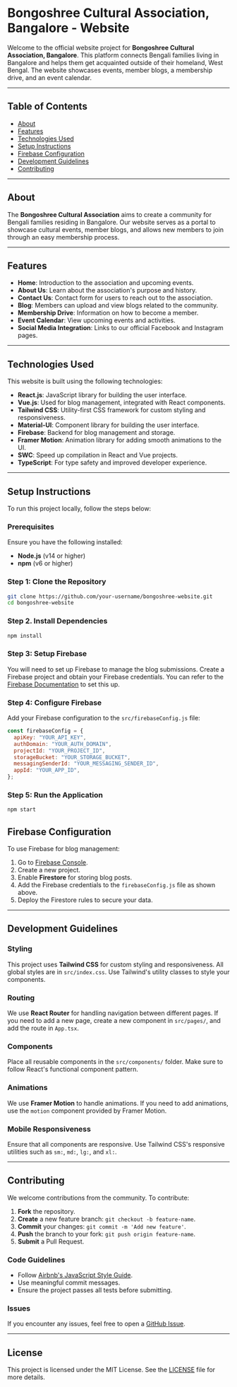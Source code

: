 # Bongoshree Cultural Association, Bangalore - Website

Welcome to the official website project for **Bongoshree Cultural Association, Bangalore**. This platform connects Bengali families living in Bangalore and helps them get acquainted outside of their homeland, West Bengal. The website showcases events, member blogs, a membership drive, and an event calendar.

---

## Table of Contents

- [About](#about)
- [Features](#features)
- [Technologies Used](#technologies-used)
- [Setup Instructions](#setup-instructions)
- [Firebase Configuration](#firebase-configuration)
- [Development Guidelines](#development-guidelines)
- [Contributing](#contributing)

---

## About

The **Bongoshree Cultural Association** aims to create a community for Bengali families residing in Bangalore. Our website serves as a portal to showcase cultural events, member blogs, and allows new members to join through an easy membership process.

---

## Features

- **Home**: Introduction to the association and upcoming events.
- **About Us**: Learn about the association's purpose and history.
- **Contact Us**: Contact form for users to reach out to the association.
- **Blog**: Members can upload and view blogs related to the community.
- **Membership Drive**: Information on how to become a member.
- **Event Calendar**: View upcoming events and activities.
- **Social Media Integration**: Links to our official Facebook and Instagram pages.

---

## Technologies Used

This website is built using the following technologies:

- **React.js**: JavaScript library for building the user interface.
- **Vue.js**: Used for blog management, integrated with React components.
- **Tailwind CSS**: Utility-first CSS framework for custom styling and responsiveness.
- **Material-UI**: Component library for building the user interface.
- **Firebase**: Backend for blog management and storage.
- **Framer Motion**: Animation library for adding smooth animations to the UI.
- **SWC**: Speed up compilation in React and Vue projects.
- **TypeScript**: For type safety and improved developer experience.

---

## Setup Instructions

To run this project locally, follow the steps below:

### Prerequisites

Ensure you have the following installed:

- **Node.js** (v14 or higher)
- **npm** (v6 or higher)

### Step 1: Clone the Repository

```bash
git clone https://github.com/your-username/bongoshree-website.git
cd bongoshree-website
```

### Step 2. Install Dependencies

```bash
npm install
```

### Step 3: Setup Firebase

You will need to set up Firebase to manage the blog submissions. Create a Firebase project and obtain your Firebase credentials. You can refer to the [Firebase Documentation](https://firebase.google.com/docs) to set this up.

### Step 4: Configure Firebase

Add your Firebase configuration to the `src/firebaseConfig.js` file:

```javascript
const firebaseConfig = {
  apiKey: "YOUR_API_KEY",
  authDomain: "YOUR_AUTH_DOMAIN",
  projectId: "YOUR_PROJECT_ID",
  storageBucket: "YOUR_STORAGE_BUCKET",
  messagingSenderId: "YOUR_MESSAGING_SENDER_ID",
  appId: "YOUR_APP_ID",
};
```

### Step 5: Run the Application

```bash
npm start
```

## Firebase Configuration

To use Firebase for blog management:

1. Go to [Firebase Console](https://console.firebase.google.com/).
2. Create a new project.
3. Enable **Firestore** for storing blog posts.
4. Add the Firebase credentials to the `firebaseConfig.js` file as shown above.
5. Deploy the Firestore rules to secure your data.

---

## Development Guidelines

### Styling

This project uses **Tailwind CSS** for custom styling and responsiveness. All global styles are in `src/index.css`. Use Tailwind's utility classes to style your components.

### Routing

We use **React Router** for handling navigation between different pages. If you need to add a new page, create a new component in `src/pages/`, and add the route in `App.tsx`.

### Components

Place all reusable components in the `src/components/` folder. Make sure to follow React's functional component pattern.

### Animations

We use **Framer Motion** to handle animations. If you need to add animations, use the `motion` component provided by Framer Motion.

### Mobile Responsiveness

Ensure that all components are responsive. Use Tailwind CSS's responsive utilities such as `sm:`, `md:`, `lg:`, and `xl:`.

---

## Contributing

We welcome contributions from the community. To contribute:

1. **Fork** the repository.
2. **Create** a new feature branch: `git checkout -b feature-name`.
3. **Commit** your changes: `git commit -m 'Add new feature'`.
4. **Push** the branch to your fork: `git push origin feature-name`.
5. **Submit** a Pull Request.

### Code Guidelines

- Follow [Airbnb's JavaScript Style Guide](https://github.com/airbnb/javascript).
- Use meaningful commit messages.
- Ensure the project passes all tests before submitting.

### Issues

If you encounter any issues, feel free to open a [GitHub Issue](https://github.com/your-username/bongoshree-website/issues).

---

## License

This project is licensed under the MIT License. See the [LICENSE](./LICENSE) file for more details.
